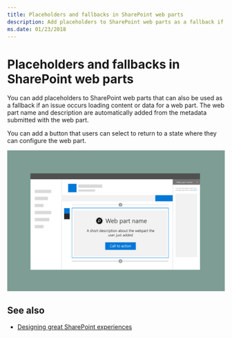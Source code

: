 ```yaml
---
title: Placeholders and fallbacks in SharePoint web parts
description: Add placeholders to SharePoint web parts as a fallback if an issue occurs loading content or data.
ms.date: 01/23/2018 
---
```


# Placeholders and fallbacks in SharePoint web parts


You can add placeholders to SharePoint web parts that can also be used as a fallback if an issue occurs loading content or data for a web part. The web part name and description are automatically added from the metadata submitted with the web part. 

You can add a button that users can select to return to a state where they can configure the web part.

![Web part placeholder with title, description, and call to action link](../images/design-placeholders-and-fallbacks.png)

## See also

- [Designing great SharePoint experiences](design-guidance-overview.md)